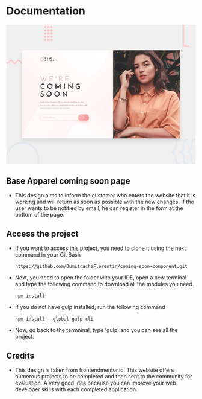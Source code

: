 # Documentation

![Design preview for the Base Apparel coming soon page coding challenge](./design/desktop-preview.jpg)

## Base Apparel coming soon page

- This design aims to inform the customer who enters the website that it is working and will return as soon as possible with the new changes. If the user wants to be notified by email, he can register in the form at the bottom of the page.

## Access the project

- If you want to access this project, you need to clone it using the next command in your Git Bash

  ```
  https://github.com/DumitracheFlorentin/coming-soon-component.git
  ```
 
- Next, you need to open the folder with your IDE, open a new terminal and type the following command to download all the modules you need.

  ```
  npm install
  ```
  
- If you do not have gulp installed, run the following command

  ```
  npm install --global gulp-cli
  ```
  
- Now, go back to the termninal, type 'gulp' and you can see all the project.

## Credits

- This design is taken from frontendmentor.io. This website offers numerous projects to be completed and then sent to the community for evaluation. A very good idea because you can improve your web developer skills with each completed application.
